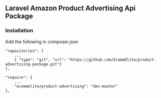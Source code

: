 ## Laravel Amazon Product Advertising Api Package

### Installation
Add the following in composer.json
```
"repositories": [
    ...
    { "type": "git", "url": "https://github.com/EcommElite/product-advertising-package.git"}
],
```

```
"require": {
    ...
    "ecommelite/product-advertising": "dev-master"
},
```
